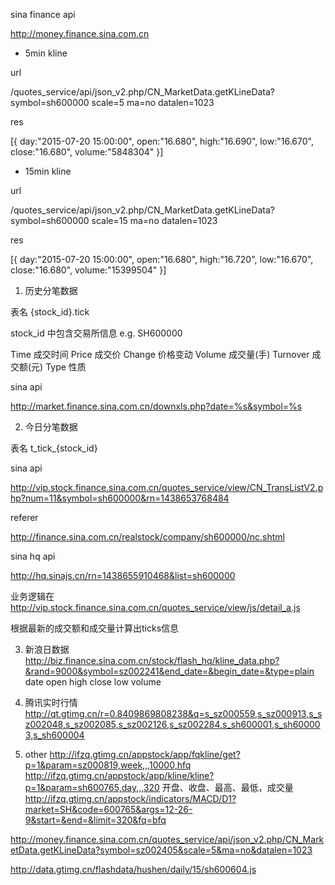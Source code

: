sina finance api

http://money.finance.sina.com.cn

* 5min kline

url

/quotes_service/api/json_v2.php/CN_MarketData.getKLineData?
symbol=sh600000
scale=5
ma=no
datalen=1023

res

[{
  day:"2015-07-20 15:00:00",
  open:"16.680",
  high:"16.690",
  low:"16.670",
  close:"16.680",
  volume:"5848304"
}]

* 15min kline

url

/quotes_service/api/json_v2.php/CN_MarketData.getKLineData?
symbol=sh600000
scale=15
ma=no
datalen=1023

res

[{
  day:"2015-07-20 15:00:00",
  open:"16.680",
  high:"16.720",
  low:"16.670",
  close:"16.680",
  volume:"15399504"
}]

1. 历史分笔数据

表名 {stock_id}.tick

stock_id 中包含交易所信息
e.g. SH600000

Time          成交时间
Price         成交价
Change        价格变动
Volume        成交量(手)
Turnover      成交额(元)
Type          性质

sina api

http://market.finance.sina.com.cn/downxls.php?date=%s&symbol=%s

2. 今日分笔数据

表名 t_tick_{stock_id}

sina api

http://vip.stock.finance.sina.com.cn/quotes_service/view/CN_TransListV2.php?num=11&symbol=sh600000&rn=1438653768484

referer

http://finance.sina.com.cn/realstock/company/sh600000/nc.shtml

sina hq api

http://hq.sinajs.cn/rn=1438655910468&list=sh600000

业务逻辑在
http://vip.stock.finance.sina.com.cn/quotes_service/view/js/detail_a.js

根据最新的成交额和成交量计算出ticks信息

3. 新浪日数据
http://biz.finance.sina.com.cn/stock/flash_hq/kline_data.php?&rand=9000&symbol=sz002241&end_date=&begin_date=&type=plain
date open high close low volume

4. 腾讯实时行情
http://qt.gtimg.cn/r=0.8409869808238&q=s_sz000559,s_sz000913,s_sz002048,s_sz002085,s_sz002126,s_sz002284,s_sh600001,s_sh600003,s_sh600004

5. other
http://ifzq.gtimg.cn/appstock/app/fqkline/get?p=1&param=sz000819,week,,,10000,hfq
http://ifzq.gtimg.cn/appstock/app/kline/kline?p=1&param=sh600765,day,,,320     开盘、收盘、最高、最低，成交量
http://ifzq.gtimg.cn/appstock/indicators/MACD/D1?market=SH&code=600765&args=12-26-9&start=&end=&limit=320&fq=bfq

http://money.finance.sina.com.cn/quotes_service/api/json_v2.php/CN_MarketData.getKLineData?symbol=sz002405&scale=5&ma=no&datalen=1023

http://data.gtimg.cn/flashdata/hushen/daily/15/sh600604.js
